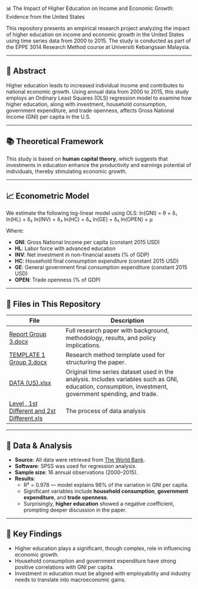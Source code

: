 📊 The Impact of Higher Education on Income and Economic Growth: Evidence from the United States

This repository presents an empirical research project analyzing the impact of higher education on income and economic growth in the United States using time series data from 2000 to 2015. The study is conducted as part of the EPPE 3014 Research Method course at Universiti Kebangsaan Malaysia.

---

## 📌 Abstract

Higher education leads to increased individual income and contributes to national economic growth. Using annual data from 2000 to 2015, this study employs an Ordinary Least Squares (OLS) regression model to examine how higher education, along with investment, household consumption, government expenditure, and trade openness, affects Gross National Income (GNI) per capita in the U.S.

---

## 📚 Theoretical Framework

This study is based on **human capital theory**, which suggests that investments in education enhance the productivity and earnings potential of individuals, thereby stimulating economic growth.

---

## 📈 Econometric Model

We estimate the following log-linear model using OLS:
ln(GNI) = θ + δ₁ ln(HL) + δ₂ ln(INV) + δ₃ ln(HC) + δ₄ ln(GE) + δ₅ ln(OPEN) + μ


Where:
- **GNI**: Gross National Income per capita (constant 2015 USD)
- **HL**: Labor force with advanced education
- **INV**: Net investment in non-financial assets (% of GDP)
- **HC**: Household final consumption expenditure (constant 2015 USD)
- **GE**: General government final consumption expenditure (constant 2015 USD)
- **OPEN**: Trade openness (% of GDP)

---

## 📂 Files in This Repository

| File | Description |
|------|-------------|
| [Report Group 3.docx](https://github.com/user-attachments/files/20481617/Report.Group.3.docx)| Full research paper with background, methodology, results, and policy implications. |
|[TEMPLATE 1 Group 3.docx](https://github.com/user-attachments/files/20481629/TEMPLATE.1.Group.3.docx)| Research method template used for structuring the paper. |
| [DATA (US).xlsx](https://github.com/user-attachments/files/20481605/DATA.US.xlsx) | Original time series dataset used in the analysis. Includes variables such as GNI, education, consumption, investment, government spending, and trade. |
[Level , 1st Different and 2st Different.xls](https://github.com/user-attachments/files/20481639/Level.1st.Different.and.2st.Different.xls)|The process of data analysis

---

## 🧪 Data & Analysis

- **Source**: All data were retrieved from [The World Bank](https://data.worldbank.org/).
- **Software**: SPSS was used for regression analysis.
- **Sample size**: 16 annual observations (2000–2015).
- **Results**:
  - R² = 0.978 — model explains 98% of the variation in GNI per capita.
  - Significant variables include **household consumption**, **government expenditure**, and **trade openness**.
  - Surprisingly, **higher education** showed a negative coefficient, prompting deeper discussion in the paper.

---

## 📌 Key Findings

- Higher education plays a significant, though complex, role in influencing economic growth.
- Household consumption and government expenditure have strong positive correlations with GNI per capita.
- Investment in education must be aligned with employability and industry needs to translate into macroeconomic gains.



